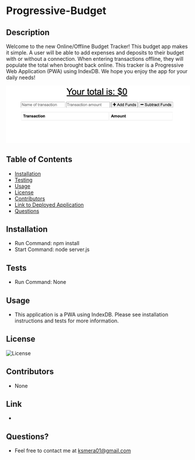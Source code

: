 # Progressive-Budget

## Description

  Welcome to the new Online/Offline Budget Tracker! This budget app makes it simple. A user will be able to add expenses and deposits to their budget with or without a connection. When entering transactions offline, they will populate the total when brought back online. This tracker is a Progressive Web Application (PWA) using IndexDB. We hope you enjoy the app for your daily needs!

  ![image description](./images/placeholder.png)

  ## Table of Contents
  
  - [Installation](#installation)
  - [Testing](#tests)
  - [Usage](#usage)
  - [License](#license)
  - [Contributors](#contributors)
  - [Link to Deployed Application](#link)
  - [Questions](#questions)

  ## Installation

  - Run Command: npm install
  - Start Command: node server.js

  ## Tests
  
  - Run Command: None

  ## Usage

  - This application is a PWA using IndexDB. Please see installation instructions and tests for more information.

  ## License

  ![License](https://img.shields.io/badge/License-GPL_3.0-orange.svg)

  ## Contributors

  - None
  
  ## Link

  - 

  ## Questions? 
  
  - Feel free to contact me at ksmera01@gmail.com